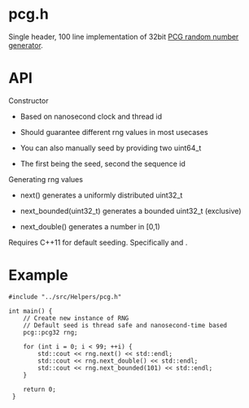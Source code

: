 # pcg.h
Single header, 100 line implementation of 32bit [PCG random number generator](http://www.pcg-random.org/).


# API

Constructor

- Based on nanosecond clock and thread id
    
- Should guarantee different rng values in most usecases
 - You can also manually seed by providing two uint64_t
 - The first being the seed, second the sequence id

Generating rng values
   
- next() generates a uniformly distributed uint32_t

- next_bounded(uint32_t) generates a bounded uint32_t (exclusive)

- next_double() generates a number in [0,1)
    
Requires C++11 for default seeding. Specifically <thread> and <chrono>.
  
# Example

    #include "../src/Helpers/pcg.h"
    
    int main() {
        // Create new instance of RNG
        // Default seed is thread safe and nanosecond-time based
        pcg::pcg32 rng;

        for (int i = 0; i < 99; ++i) {
            std::cout << rng.next() << std::endl;
            std::cout << rng.next_double() << std::endl;
            std::cout << rng.next_bounded(101) << std::endl;
        }

        return 0;
     }
      
